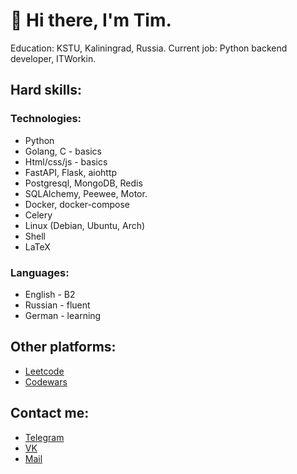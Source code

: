 # 👋 Hi there,  I'm Tim.
Education: KSTU, Kaliningrad, Russia.
Current job: Python backend developer, ITWorkin.
## Hard skills:
### Technologies:
* Python
* Golang, C - basics
* Html/css/js - basics
* FastAPI, Flask, aiohttp
* Postgresql, MongoDB, Redis
* SQLAlchemy, Peewee, Motor.
* Docker, docker-compose
* Celery
* Linux (Debian, Ubuntu, Arch)
* Shell
* LaTeX
### Languages:
* English - B2
* Russian - fluent
* German - learning
## Other platforms:
* [Leetcode](https://leetcode.com/timaracov/)
* [Codewars](https://www.codewars.com/users/timaracov) 
## Contact me:
* [Telegram](https://t.me/timaracov)
* [VK](https://vk.com/neyenburgt)
* [Mail](neyenburgz@mail.ru)
